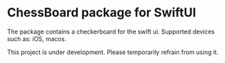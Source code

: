 # ChessBoard package for SwiftUI

The package contains a checkerboard for the swift ui. Supported devices such as: iOS, macos.

This project is under development. Please temporarily refrain from using it.

